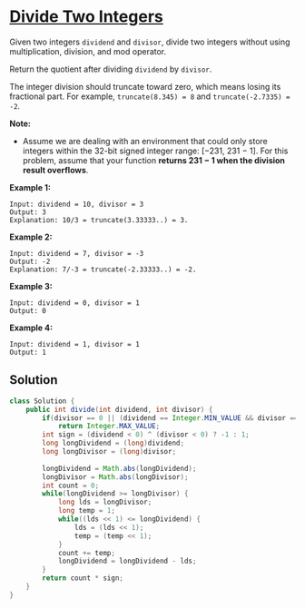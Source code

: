# [Divide Two Integers](https://leetcode.com/problems/divide-two-integers/)

Given two integers `dividend` and `divisor`, divide two integers without using multiplication, division, and mod operator.

Return the quotient after dividing `dividend` by `divisor`.

The integer division should truncate toward zero, which means losing its fractional part. For example, `truncate(8.345) = 8` and `truncate(-2.7335) = -2`.

**Note:**

- Assume we are dealing with an environment that could only store integers within the 32-bit signed integer range: [−231,  231 − 1]. For this problem, assume that your function **returns 231 − 1 when the division result overflows**.

 

**Example 1:**

```
Input: dividend = 10, divisor = 3
Output: 3
Explanation: 10/3 = truncate(3.33333..) = 3.
```

**Example 2:**

```
Input: dividend = 7, divisor = -3
Output: -2
Explanation: 7/-3 = truncate(-2.33333..) = -2.
```

**Example 3:**

```
Input: dividend = 0, divisor = 1
Output: 0
```

**Example 4:**

```
Input: dividend = 1, divisor = 1
Output: 1
```

## Solution

```java
class Solution {
    public int divide(int dividend, int divisor) {
        if(divisor == 0 || (dividend == Integer.MIN_VALUE && divisor == -1))
            return Integer.MAX_VALUE;
        int sign = (dividend < 0) ^ (divisor < 0) ? -1 : 1;
        long longDividend = (long)dividend;
        long longDivisor = (long)divisor;
        
        longDividend = Math.abs(longDividend);
        longDivisor = Math.abs(longDivisor);
        int count = 0;
        while(longDividend >= longDivisor) {
            long lds = longDivisor;
            long temp = 1;
            while((lds << 1) <= longDividend) {
                lds = (lds << 1);
                temp = (temp << 1);
            }
            count += temp;
            longDividend = longDividend - lds;
        }
        return count * sign;
    }
}
```


